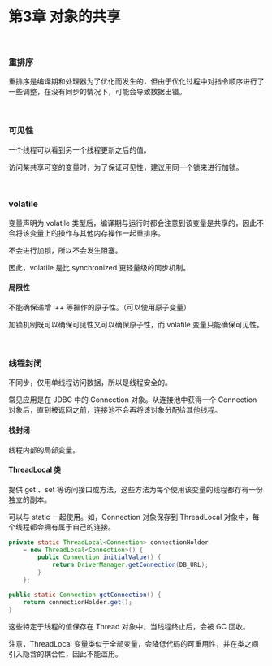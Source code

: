 # 第3章 对象的共享

​    

### 重排序

重排序是编译期和处理器为了优化而发生的，但由于优化过程中对指令顺序进行了一些调整，在没有同步的情况下，可能会导致数据出错。

​    

### 可见性

一个线程可以看到另一个线程更新之后的值。

访问某共享可变的变量时，为了保证可见性，建议用同一个锁来进行加锁。

​    

### volatile

变量声明为 volatile 类型后，编译期与运行时都会注意到该变量是共享的，因此不会将该变量上的操作与其他内存操作一起重排序。

不会进行加锁，所以不会发生阻塞。

因此，volatile 是比 synchronized 更轻量级的同步机制。

#### 局限性

不能确保递增 i++ 等操作的原子性。（可以使用原子变量）

加锁机制既可以确保可见性又可以确保原子性，而 volatile 变量只能确保可见性。

​    

### 线程封闭

不同步，仅用单线程访问数据，所以是线程安全的。

常见应用是在 JDBC 中的 Connection 对象。从连接池中获得一个 Connection 对象后，直到被返回之前，连接池不会再将该对象分配给其他线程。

#### 栈封闭

线程内部的局部变量。

#### ThreadLocal 类

提供 get 、set 等访问接口或方法，这些方法为每个使用该变量的线程都存有一份独立的副本。

可以与 static 一起使用。如，Connection 对象保存到 ThreadLocal 对象中，每个线程都会拥有属于自己的连接。

```java
private static ThreadLocal<Connection> connectionHolder
    = new ThreadLocal<Connection>() {
        public Connection initialValue() {
            return DriverManager.getConnection(DB_URL);
        }
    };

public static Connection getConnection() {
    return connectionHolder.get();
}
```

这些特定于线程的值保存在 Thread 对象中，当线程终止后，会被 GC 回收。

注意，ThreadLocal 变量类似于全部变量，会降低代码的可重用性，并在类之间引入隐含的耦合性，因此不能滥用。

​    

